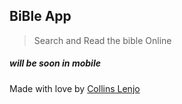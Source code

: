 ## BiBle App

> Search and Read the bible Online

##### will be soon in mobile

Made with love by [Collins Lenjo](https://twitter.com/collo_scream)
